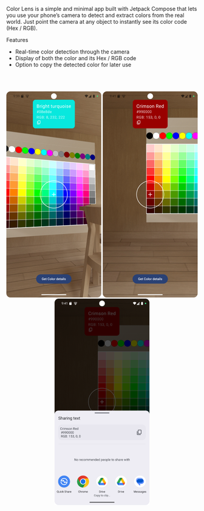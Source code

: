 Color Lens is a simple and minimal app built with Jetpack Compose that lets you use your phone’s camera to detect and extract colors from the real world.
Just point the camera at any object to instantly see its color code (Hex / RGB).



Features

- Real-time color detection through the camera
- Display of both the color and its Hex / RGB code
- Option to copy the detected color for later use

<br><br>

<p align="center">
  <img src="Screenshot_20251022_093933.png" width="250"/>
  <img src="Screenshot_20251022_094103.png" width="250"/>
  <img src="Screenshot_20251022_094113.png" width="250"/>
</p>
